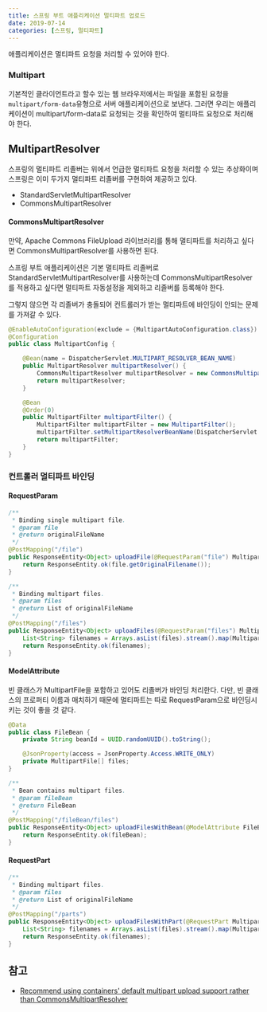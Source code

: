 ```yaml
---
title: 스프링 부트 애플리케이션 멀티파트 업로드
date: 2019-07-14
categories: [스프링, 멀티파트]
---
```


애플리케이션은 멀티파트 요청을 처리할 수 있어야 한다.

### Multipart
기본적인 클라이언트라고 할수 있는 웹 브라우저에서는 파일을 포함된 요청을 `multipart/form-data`유형으로 서버 애플리케이션으로 보낸다. 그러면 우리는 애플리케이션이 multipart/form-data로 요청되는 것을 확인하여 멀티파트 요청으로 처리해야 한다.

## MultipartResolver
스프링의 멀티파트 리졸버는 위에서 언급한 멀티파트 요청을 처리할 수 있는 추상화이며 스프링은 이미 두가지 멀티파트 리졸버를 구현하여 제공하고 있다.

- StandardServletMultipartResolver
- CommonsMultipartResolver

#### CommonsMultipartResolver
만약, Apache Commons FileUpload 라이브러리를 통해 멀티파트를 처리하고 싶다면 CommonsMultipartResolver를 사용하면 된다.

스프링 부트 애플리케이션은 기본 멀티파트 리졸버로 StandardServletMultipartResolver를 사용하는데 CommonsMultipartResolver를 적용하고 싶다면 멀티파트 자동설정을 제외하고 리졸버를 등록해야 한다.

그렇지 않으면 각 리졸버가 충돌되어 컨트롤러가 받는 멀티파트에 바인딩이 안되는 문제를 가져갈 수 있다.

```java
@EnableAutoConfiguration(exclude = {MultipartAutoConfiguration.class})
@Configuration
public class MultipartConfig {

    @Bean(name = DispatcherServlet.MULTIPART_RESOLVER_BEAN_NAME)
    public MultipartResolver multipartResolver() {
        CommonsMultipartResolver multipartResolver = new CommonsMultipartResolver();
        return multipartResolver;
    }

    @Bean
    @Order(0)
    public MultipartFilter multipartFilter() {
        MultipartFilter multipartFilter = new MultipartFilter();
        multipartFilter.setMultipartResolverBeanName(DispatcherServlet.MULTIPART_RESOLVER_BEAN_NAME);
        return multipartFilter;
    }
}
```

### 컨트롤러 멀티파트 바인딩


#### RequestParam
```java
/**
 * Binding single multipart file.
 * @param file
 * @return originalFileName
 */
@PostMapping("/file")
public ResponseEntity<Object> uploadFile(@RequestParam("file") MultipartFile file) throws IOException {
    return ResponseEntity.ok(file.getOriginalFilename());
}

/**
 * Binding multipart files.
 * @param files
 * @return List of originalFileName
 */
@PostMapping("/files")
public ResponseEntity<Object> uploadFiles(@RequestParam("files") MultipartFile[] files) {
    List<String> filenames = Arrays.asList(files).stream().map(MultipartFile::getOriginalFilename).collect(Collectors.toList());
    return ResponseEntity.ok(filenames);
}
```

#### ModelAttribute
빈 클래스가 MultipartFile을 포함하고 있어도 리졸버가 바인딩 처리한다.
다만, 빈 클래스의 프로퍼티 이름과 매치하기 때문에 멀티파트는 따로 RequestParam으로 바인딩시키는 것이 좋을 것 같다.

```java
@Data
public class FileBean {
    private String beanId = UUID.randomUUID().toString();

    @JsonProperty(access = JsonProperty.Access.WRITE_ONLY)
    private MultipartFile[] files;
}

/**
 * Bean contains multipart files.
 * @param fileBean
 * @return FileBean
 */
@PostMapping("/fileBean/files")
public ResponseEntity<Object> uploadFilesWithBean(@ModelAttribute FileBean fileBean) {
    return ResponseEntity.ok(fileBean);
}
```

#### RequestPart
```java
/**
 * Binding multipart files.
 * @param files
 * @return List of originalFileName
 */
@PostMapping("/parts")
public ResponseEntity<Object> uploadFilesWithPart(@RequestPart MultipartFile[] files) {
    List<String> filenames = Arrays.asList(files).stream().map(MultipartFile::getOriginalFilename).collect(Collectors.toList());
    return ResponseEntity.ok(filenames);
}
```


## 참고
- [Recommend using containers' default multipart upload support rather than CommonsMultipartResolver](https://github.com/spring-projects/spring-boot/issues/2958#issuecomment-103009500)